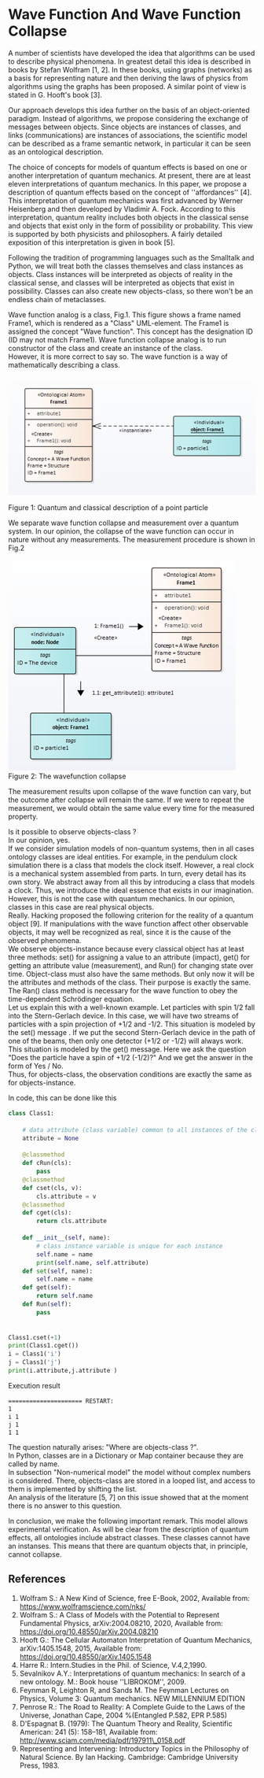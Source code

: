 # Wave Function And Wave Function Collapse
A number of scientists have developed the idea that algorithms can be used to describe physical phenomena. In greatest detail this idea is described in books by Stefan Wolfram [1, 2]. In these books, using graphs (networks) as a basis for representing nature and then deriving the laws of physics from algorithms using the graphs has been proposed. A similar point of view is stated in G. Hooft's book [3].  
  
Our approach develops this idea further on the basis of an object-oriented paradigm. Instead of algorithms, we propose considering the exchange of messages between objects. Since objects are instances of classes, and links (communications) are instances of associations, the scientific model can be described as a frame semantic network, in particular it can be seen as an ontological description.  

The choice of concepts for models of quantum effects is based on one or another interpretation of quantum mechanics. At present, there are at least eleven interpretations of quantum mechanics. In this paper, we propose a description of quantum effects based on the concept of ''affordances'' [4]. This interpretation of quantum mechanics was first advanced by Werner Heisenberg and then developed by Vladimir A. Fock. According to this interpretation, quantum reality includes both objects in the classical sense and objects that exist only in the form of possibility or probability. This view is supported by both physicists and philosophers. A fairly detailed exposition of this interpretation is given in book [5].  

Following the tradition of programming languages such as the Smalltalk and  Python, we will treat both the classes themselves and class instances as objects. Class instances will be interpreted as objects of reality in the classical sense, and classes will be interpreted as objects that exist in possibility. Classes can also create new objects-class, so there won't be an endless chain of metaclasses.  
  
Wave function analog is a class, Fig.1.  This figure shows a frame named Frame1, which is rendered as a "Class" UML-element. The Frame1 is assigned the concept "Wave function". This concept has the designation ID (ID may not match Frame1). Wave function collapse analog is to run constructor of the class and create an instance of the class.  
However, it is more correct to say so. The wave function is a way of mathematically describing a class.   

![Image](colapse1.png)  

Figure 1: Quantum and classical description of a point particle


We separate wave function collapse and measurement over a quantum system. In our opinion, the collapse of the wave function can occur in nature without any measurements.
The measurement procedure is shown in Fig.2  

![Image](colapse2.png)  
Figure 2: The wavefunction collapse  


The measurement results upon collapse of the wave function can vary, but the outcome after collapse will remain the same. If we were to repeat the measurement, we would obtain the same value every time for the measured property.  

Is it possible to observe objects-class ?  
In our opinion, yes.    
If we consider simulation models of non-quantum systems, then in all cases ontology classes are ideal entities. For example, in the pendulum clock simulation there is a class that models the clock itself. However, a real  clock is a mechanical system assembled from parts. In turn, every detail has its own story. We abstract away from all this by introducing a class that models a clock. Thus, we introduce the ideal essence that exists in our imagination. However, this is not the case with quantum mechanics. In our opinion, classes in this case are real physical objects.  
Really. Hacking proposed the following criterion for the reality of a quantum object [9]. If manipulations with the wave function affect other observable objects, it may well be recognized as real, since it is the cause of the observed phenomena.  
We observe objects-instance  because every classical object has at least three methods: set() for assigning a value to an attribute (impact), get() for getting an attribute value (measurement), and Run() for changing state over time.
Object-class must also have the same methods. But only now it will be the attributes and methods of the class. Their purpose is exactly the same. The Ran() class method is necessary for the wave function to obey the time-dependent Schrödinger equation.  
Let us explain this with a well-known example. Let particles with spin 1/2 fall into the Stern-Gerlach device. In this case, we will have two streams of particles with a spin projection of +1/2 and -1/2. This situation is modeled by the set() message . If we put the second Stern-Gerlach device in the path of one of the beams, then only one detector (+1/2 or -1/2) will always work. This situation is modeled by the get() message. Here we ask the question "Does the particle have a spin of +1/2 (-1/2)?" And we get the answer in the form of Yes / No.  
Thus, for objects-class, the observation conditions are exactly the same as for objects-instance.  

In code, this can be done like this  
``` python
class Class1:

    # data attribute (class variable) common to all instances of the class
    attribute = None

    @classmethod
    def cRun(cls):
        pass
    @classmethod
    def cset(cls, v):
        cls.attribute = v
    @classmethod
    def cget(cls):
        return cls.attribute
    
    def __init__(self, name):
        # class instance variable is unique for each instance
        self.name = name
        print(self.name, self.attribute) 
    def set(self, name):
        self.name = name
    def get(self):
        return self.name
    def Run(self):
        pass
    

Class1.cset(+1)
print(Class1.cget())
i = Class1('i')
j = Class1('j')
print(i.attribute,j.attribute )

```
Execution result  
``` 
===================== RESTART: 
1
i 1
j 1
1 1
```  
The question naturally arises: "Where are objects-class ?".  
In Python, classes are in a Dictionary or Map container because they are called by name.  
In subsection "Non-numerical model" the model without complex numbers is considered. There, objects-class are stored in a looped list, and access to them is implemented by shifting the list.  
An analysis of the literature [5, 7] on this issue showed that at the moment there is no answer to this question.  

In conclusion, we make the following important remark. This model allows experimental verification. As will be clear from the description of quantum effects, all ontologies include abstract classes. These classes cannot have an instanses. This means that there are quantum objects that, in principle, cannot collapse.



## References  
1. Wolfram S.: A New Kind of Science, free E-Book, 2002, 
Available from: https://www.wolframscience.com/nks/
2. Wolfram S.: A Class of Models with the Potential to Represent Fundamental Physics, arXiv:2004.08210, 2020, Available from: 
https://doi.org/10.48550/arXiv.2004.08210
3. Hooft G.: The Cellular Automaton Interpretation of Quantum Mechanics, arXiv:1405.1548, 2015, Available from: 
https://doi.org/10.48550/arXiv.1405.1548
4. Harre R.: Intern.Studies in the Phil. of Science, V.4,2,1990.
5. Sevalnikov A.Y.: Interpretations of quantum mechanics: In search of a new ontology. M.: Book house ''LIBROKOM'', 2009.
6. Feynman R, Leighton R, and Sands M. The Feynman Lectures on Physics, Volume 3: Quantum mechanics. NEW MILLENNIUM EDITION
7. Penrose R.: The Road to Reality: A Complete Guide to the Laws of the Universe, 	Jonathan Cape, 2004 %(Entangled P.582, EPR P.585)
8. D'Espagnat B. (1979): The Quantum Theory and Reality, Scientific American: 241 (5): 158–181, Available from: http://www.sciam.com/media/pdf/197911\_0158.pdf
9. Representing and Intervening: Introductory Topics in the Philosophy of Natural Science. By Ian Hacking. Cambridge: Cambridge University Press, 1983.

